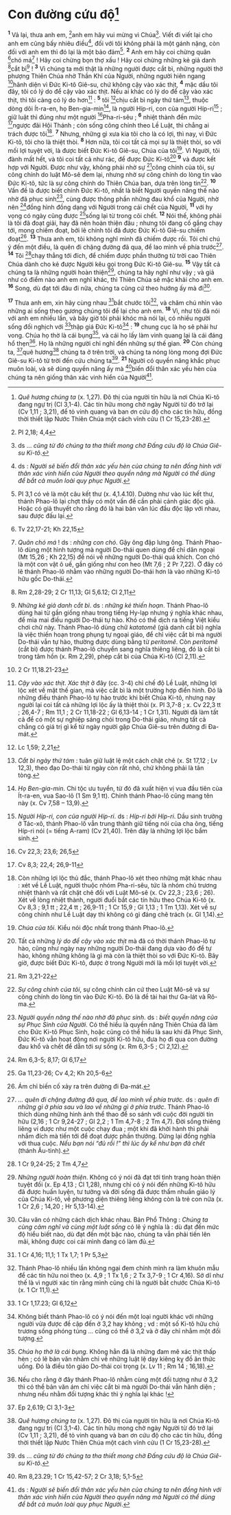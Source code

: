 # Con đường cứu độ[^1]
<sup><b>1</b></sup> Vả lại, thưa anh em, [^1*]anh em hãy vui mừng vì Chúa[^2]. Viết đi viết lại cho anh em cũng bấy nhiêu điều[^3], đối với tôi không phải là một gánh nặng, còn đối với anh em thì đó lại là một bảo đảm[^4]. <sup><b>2</b></sup> Anh em hãy coi chừng quân [^2*]chó má[^5] ! Hãy coi chừng bọn thợ xấu ! Hãy coi chừng những kẻ giả danh [^3*]cắt bì[^6] ! <sup><b>3</b></sup> Vì chúng ta mới thật là những người được cắt bì, những người thờ phượng Thiên Chúa nhờ Thần Khí của Người, những người hiên ngang [^4*]hãnh diện vì Đức Ki-tô Giê-su, chứ không cậy vào xác thịt, <sup><b>4</b></sup> mặc dầu tôi đây, tôi có lý do để cậy vào xác thịt. Nếu ai khác có lý do để cậy vào xác thịt, thì tôi càng có lý do hơn[^7] : <sup><b>5</b></sup> tôi [^5*]chịu cắt bì ngày thứ tám[^8], thuộc dòng dõi Ít-ra-en, họ Ben-gia-min[^9], là người Híp-ri, con của người Híp-ri[^10] ; giữ luật thì đúng như một người [^6*]Pha-ri-sêu ; <sup><b>6</b></sup> nhiệt thành đến mức [^7*]ngược đãi Hội Thánh ; còn sống công chính theo Lề Luật, thì chẳng ai trách được tôi[^11]. <sup><b>7</b></sup> Nhưng, những gì xưa kia tôi cho là có lợi, thì nay, vì Đức Ki-tô, tôi cho là thiệt thòi. <sup><b>8</b></sup> Hơn nữa, tôi coi tất cả mọi sự là thiệt thòi, so với mối lợi tuyệt vời, là được biết Đức Ki-tô Giê-su, Chúa của tôi[^12]. Vì Người, tôi đành mất hết, và tôi coi tất cả như rác, để được Đức Ki-tô[^13] <sup><b>9</b></sup> và được kết hợp với Người. Được như vậy, không phải nhờ sự [^8*]công chính của tôi, sự công chính do luật Mô-sê đem lại, nhưng nhờ sự công chính do lòng tin vào Đức Ki-tô, tức là sự công chính do Thiên Chúa ban, dựa trên lòng tin[^14]. <sup><b>10</b></sup> Vấn đề là được biết chính Đức Ki-tô, nhất là biết Người quyền năng thế nào nhờ đã phục sinh[^15], cùng được thông phần những đau khổ của Người, nhờ nên [^9*]đồng hình đồng dạng với Người trong cái chết của Người, <sup><b>11</b></sup> với hy vọng có ngày cũng được [^10*]sống lại từ trong cõi chết. <sup><b>12</b></sup> Nói thế, không phải là tôi đã đoạt giải, hay đã nên hoàn thiện đâu ; nhưng tôi đang cố gắng chạy tới, mong chiếm đoạt, bởi lẽ chính tôi đã được Đức Ki-tô Giê-su chiếm đoạt[^16]. <sup><b>13</b></sup> Thưa anh em, tôi không nghĩ mình đã chiếm được rồi. Tôi chỉ chú ý đến một điều, là quên đi chặng đường đã qua, để lao mình về phía trước[^17]. <sup><b>14</b></sup> Tôi [^11*]chạy thẳng tới đích, để chiếm được phần thưởng từ trời cao Thiên Chúa dành cho kẻ được Người kêu gọi trong Đức Ki-tô Giê-su. <sup><b>15</b></sup> Vậy tất cả chúng ta là những người hoàn thiện[^18], chúng ta hãy nghĩ như vậy ; và giả như có điểm nào anh em nghĩ khác, thì Thiên Chúa sẽ mặc khải cho anh em. <sup><b>16</b></sup> Song, dù đạt tới đâu đi nữa, chúng ta cũng cứ theo hướng ấy mà đi[^19].

<sup><b>17</b></sup> Thưa anh em, xin hãy cùng nhau [^12*]bắt chước tôi[^20], và chăm chú nhìn vào những ai sống theo gương chúng tôi để lại cho anh em. <sup><b>18</b></sup> Vì, như tôi đã nói với anh em nhiều lần, và bây giờ tôi phải khóc mà nói lại, có nhiều người sống đối nghịch với [^13*]thập giá Đức Ki-tô[^21] : <sup><b>19</b></sup> chung cục là họ sẽ phải hư vong. Chúa họ thờ là cái bụng[^22], và cái họ lấy làm vinh quang lại là cái đáng hổ thẹn[^23]. Họ là những người chỉ nghĩ đến những sự thế gian. <sup><b>20</b></sup> Còn chúng ta, [^14*]quê hương[^24] chúng ta ở trên trời, và chúng ta nóng lòng mong đợi Đức Giê-su Ki-tô từ trời đến cứu chúng ta[^25]. <sup><b>21</b></sup> Người có quyền năng khắc phục muôn loài, và sẽ dùng quyền năng ấy mà [^15*]biến đổi thân xác yếu hèn của chúng ta nên giống thân xác vinh hiển của Người[^26].

[^1]: <i>Quê hương chúng ta</i> (x. 1,27). Đô thị của người tín hữu là nơi Chúa Ki-tô đang ngự trị (Cl 3,1-4). Các tín hữu mong chờ ngày Người từ đó trở lại (Cv 1,11 ; 3,21), để tỏ vinh quang và ban ơn cứu độ cho các tín hữu, đồng thời thiết lập Nước Thiên Chúa một cách vĩnh cửu (1 Cr 15,23-28).
[^2]: ds ... <i>cũng từ đó chúng ta tha thiết mong chờ Đấng cứu độ là Chúa Giê-su Ki-tô</i>.
[^3]: ds : <i>Người sẽ biến đổi thân xác yếu hèn của chúng ta nên đồng hình với thân xác vinh hiển của Người theo quyền năng mà Người có thể dùng để bắt cả muôn loài quy phục Người</i>.
[^4]: Pl 3,1 có vẻ là một câu kết thư (x. 4,1.4.10). Dường như vào lúc kết thư, thánh Phao-lô lại chợt thấy có một vấn đề cần phải cảnh giác độc giả. Hoặc có giả thuyết cho rằng đó là hai bản văn lúc đầu độc lập với nhau, sau được đấu lại.
[^5]: <i>Quân chó má</i> ! ds : <i>những con chó</i>. Gậy ông đập lưng ông. Thánh Phao-lô dùng một hình tượng mà người Do-thái quen dùng để chỉ dân ngoại (Mt 15,26 ; Kh 22,15) để nói về những người Do-thái quá khích. Con chó là một con vật ô uế, gần giống như con heo (Mt 7,6 ; 2 Pr 7,22). Ở đây có lẽ thánh Phao-lô nhằm vào những người Do-thái hơn là vào những Ki-tô hữu gốc Do-thái.
[^6]: <i>Những kẻ giả danh cắt bì</i>. ds : <i>những kẻ thiến hoạn</i>. Thánh Phao-lô dùng hai từ gần giống nhau trong tiếng Hy-lạp nhưng ý nghĩa khác nhau, để mỉa mai điều người Do-thái tự hào. Khó có thể dịch ra tiếng Việt kiểu chơi chữ này. Thánh Phao-lô dùng chữ <i>katatomê</i> (giả danh cắt bì) nghĩa là việc thiến hoạn trong phụng tự ngoại giáo, để chỉ việc cắt bì mà người Do-thái vẫn tự hào, thường được dùng bằng từ <i>peritomê</i>. Còn <i>peritomê</i> (cắt bì) được thánh Phao-lô chuyển sang nghĩa thiêng liêng, đó là cắt bì trong tâm hồn (x. Rm 2,29), phép cắt bì của Chúa Ki-tô (Cl 2,11).
[^7]: <i>Cậy vào xác thịt</i>. <i>Xác thịt</i> ở đây (cc. 3-4) chỉ chế độ Lề Luật, những lợi lộc xét về mặt thế gian, mà việc cắt bì là một trường hợp điển hình. Đó là những điều thánh Phao-lô tự hào trước khi biết Chúa Ki-tô, nhưng nay người lại coi tất cả những lợi lộc ấy là thiệt thòi (x. Pl 3,7-8 ; x. Cv 22,3 tt ; 26,4-7 ; Rm 11,1 ; 2 Cr 11,18-22 ; Gl 6,13-14 ; 1 Cr 1,31). Người đã làm tất cả để có một sự nghiệp sáng chói trong Do-thái giáo, nhưng tất cả chẳng có giá trị gì kể từ ngày người gặp Chúa Giê-su trên đường đi Đa-mát.
[^8]: <i>Cắt bì ngày thứ tám</i> : tuân giữ luật lệ một cách chặt chẽ (x. St 17,12 ; Lv 12,3), theo đạo Do-thái từ ngày còn rất nhỏ, chứ không phải là tân tòng.
[^9]: <i>Họ Ben-gia-min</i>. Chi tộc ưu tuyển, từ đó đã xuất hiện vị vua đầu tiên của Ít-ra-en, vua Sao-lô (1 Sm 9,1 tt). Chính thánh Phao-lô cũng mang tên này (x. Cv 7,58 – 13,9).
[^10]: <i>Người Híp-ri, con của người Híp-ri</i>. ds : <i>Híp-ri bởi Híp-ri</i>. Dầu sinh trưởng ở Tác-xô, thánh Phao-lô vẫn trung thành giữ tiếng nói của cha ông, tiếng Híp-ri nói (= tiếng A-ram) (Cv 21,40). Trên đây là những lợi lộc bẩm sinh.
[^11]: Còn những lợi lộc thủ đắc, thánh Phao-lô xét theo những mặt khác nhau : xét về Lề Luật, người thuộc nhóm Pha-ri-sêu, tức là nhóm chủ trương nhiệt thành và rất chặt chẽ đối với Luật Mô-sê (x. Cv 22,3 ; 23,6 ; 26). Xét về lòng nhiệt thành, người đuổi bắt các tín hữu theo Chúa Ki-tô (x. Cv 8,3 ; 9,1 tt ; 22,4 tt ; 26,9-11 ; 1 Cr 15,9 ; Gl 1,13 ; 1 Tm 1,13). Xét về sự công chính như Lề Luật dạy thì không có gì đáng chê trách (x. Gl 1,14).
[^12]: <i>Chúa của tôi</i>. Kiểu nói độc nhất trong thánh Phao-lô.
[^13]: Tất cả những <i>lý do để cậy vào xác thịt</i> mà đã có thời thánh Phao-lô tự hào, cũng như ngày nay những người Do-thái đang dựa vào đó để tự hào, không những không là gì mà còn là thiệt thòi so với Đức Ki-tô. Bây giờ, được biết Đức Ki-tô, được ở trong Người mới là mối lợi tuyệt vời.
[^14]: <i>Sự công chính của tôi</i>, sự công chính căn cứ theo Luật Mô-sê và sự công chính do lòng tin vào Đức Ki-tô. Đó là đề tài hai thư Ga-lát và Rô-ma.
[^15]: <i>Người quyền năng thế nào nhờ đã phục sinh</i>. ds : <i>biết quyền năng của sự Phục Sinh của Người</i>. Có thể hiểu là quyền năng Thiên Chúa đã làm cho Đức Ki-tô Phục Sinh, hoặc cũng có thể hiểu là sau khi đã Phục Sinh, Đức Ki-tô vẫn hoạt động nơi người Ki-tô hữu, đưa họ đi qua con đường đau khổ và chết để dẫn tới sự sống (x. Rm 6,3-5 ; Cl 2,12).
[^16]: Ám chỉ biến cố xảy ra trên đường đi Đa-mát.
[^17]: <i>... quên đi chặng đường đã qua, để lao mình về phía trước</i>. ds : <i>quên đi những gì ở phía sau và lao về những gì ở phía trước</i>. Thánh Phao-lô thích dùng những hình ảnh thể thao để so sánh với cuộc đời người tín hữu (2,16 ; 1 Cr 9,24-27 ; Gl 2,2 ; 1 Tm 4,7-8 ; 2 Tm 4,7). Đời sống thiêng liêng ví được như một cuộc chạy đua ; một khi đã khởi hành thì phải nhắm đích mà tiến tới để đoạt được phần thưởng. Dừng lại đồng nghĩa với thua cuộc. <i>Nếu bạn nói “đủ rồi !” thì lúc ấy kể như bạn đã chết</i> (thánh Âu-tinh).
[^18]: <i>Những người hoàn thiện</i>. Không có ý nói đã đạt tới tình trạng hoàn thiện tuyệt đối (x. Ep 4,13 ; Cl 1,28), nhưng chỉ có ý nói đến những Ki-tô hữu đã được huấn luyện, tư tưởng và đời sống đã được thấm nhuần giáo lý của Chúa Ki-tô, về phương diện thiêng liêng không còn là trẻ con nữa (x. 1 Cr 2,6 ; 14,20 ; Hr 5,13-14).
[^19]: Câu văn có những cách dịch khác nhau. Bản Phổ Thông : <i>Chúng ta cùng cảm nghĩ và cùng một luật sống</i> có lẽ ý nghĩa là : dù đạt đến mức độ hiểu biết nào, dù đạt đến một bậc nào, chúng ta vẫn phải tiến lên mãi, không được coi cái mình đang có làm đủ.
[^20]: Thánh Phao-lô nhiều lần không ngại đem chính mình ra làm khuôn mẫu để các tín hữu noi theo (x. 4,9 ; 1 Tx 1,6 ; 2 Tx 3,7-9 ; 1 Cr 4,16). Sở dĩ như thế là vì người xác tín rằng mình cũng chỉ là người bắt chước Chúa Ki-tô (x. 1 Cr 11,1).
[^21]: Không biết thánh Phao-lô có ý nói đến một loại người khác với những người vừa được đề cập đến ở 3,2 hay không ; vd : một số Ki-tô hữu chủ trương sống phóng túng ... cũng có thể ở 3,2 và ở đây chỉ nhằm một đối tượng.
[^22]: <i>Chúa họ thờ là cái bụng</i>. Không hẳn đã là những đam mê xác thịt thấp hèn ; có lẽ bản văn nhằm chỉ về những luật lệ dạy kiêng kỵ đồ ăn thức uống. Đó là điều tôn giáo Do-thái coi trọng (x. Lv 11 ; Rm 14 ; 16,18).
[^23]: Nếu cho rằng ở đây thánh Phao-lô nhằm cùng một đối tượng như ở 3,2 thì có thể bản văn ám chỉ việc cắt bì mà người Do-thái vẫn hãnh diện ; nhưng nếu nhằm đối tượng khác thì ý nghĩa lại khác !
[^24]: <i>Quê hương chúng ta</i> (x. 1,27). Đô thị của người tín hữu là nơi Chúa Ki-tô đang ngự trị (Cl 3,1-4). Các tín hữu mong chờ ngày Người từ đó trở lại (Cv 1,11 ; 3,21), để tỏ vinh quang và ban ơn cứu độ cho các tín hữu, đồng thời thiết lập Nước Thiên Chúa một cách vĩnh cửu (1 Cr 15,23-28).
[^25]: ds ... <i>cũng từ đó chúng ta tha thiết mong chờ Đấng cứu độ là Chúa Giê-su Ki-tô</i>.
[^26]: ds : <i>Người sẽ biến đổi thân xác yếu hèn của chúng ta nên đồng hình với thân xác vinh hiển của Người theo quyền năng mà Người có thể dùng để bắt cả muôn loài quy phục Người</i>.
[^1*]: Pl 2,18; 4,4
[^2*]: Tv 22,17-21; Kh 22,15
[^3*]: Rm 2,28-29; 2 Cr 11,13; Gl 5,6.12; Cl 2,11
[^4*]: 2 Cr 11,18.21-23
[^5*]: Lc 1,59; 2,21
[^6*]: Cv 22,3; 23,6; 26,5
[^7*]: Cv 8,3; 22,4; 26,9-11
[^8*]: Rm 3,21-22
[^9*]: Rm 6,3-5; 8,17; Gl 6,17
[^10*]: Ga 11,23-26; Cv 4,2; Kh 20,5-6
[^11*]: 1 Cr 9,24-25; 2 Tm 4,7
[^12*]: 1 Cr 4,16; 11,1; 1 Tx 1,7; 1 Pr 5,3
[^13*]: 1 Cr 1,17.23; Gl 6,12
[^14*]: Ep 2,6.19; Cl 3,1-3
[^15*]: Rm 8,23.29; 1 Cr 15,42-57; 2 Cr 3,18; 5,1-5
